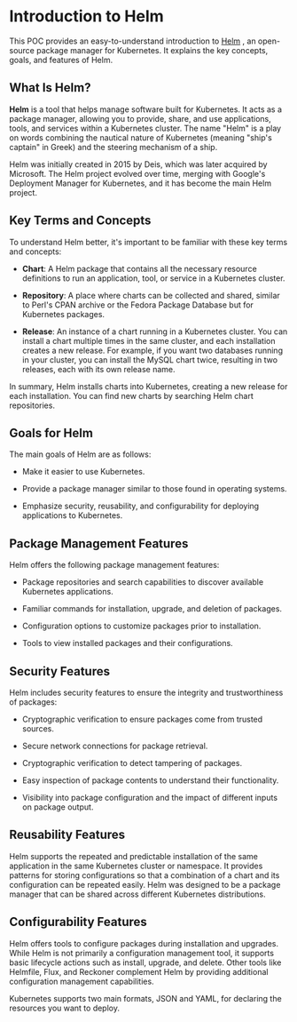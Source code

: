 # Introduction to Helm

This POC provides an easy-to-understand introduction to [Helm](https://helm.sh) , an open-source package manager for Kubernetes. It explains the key concepts, goals, and features of Helm.

## What Is Helm?

__Helm__ is a tool that helps manage software built for Kubernetes. It acts as a package manager, allowing you to provide, share, and use applications, tools, and services within a Kubernetes cluster. The name "Helm" is a play on words combining the nautical nature of Kubernetes (meaning "ship's captain" in Greek) and the steering mechanism of a ship.

Helm was initially created in 2015 by Deis, which was later acquired by Microsoft. The Helm project evolved over time, merging with Google's Deployment Manager for Kubernetes, and it has become the main Helm project.

## Key Terms and Concepts

To understand Helm better, it's important to be familiar with these key terms and concepts:

- **Chart**: A Helm package that contains all the necessary resource definitions to run an application, tool, or service in a Kubernetes cluster.

- **Repository**: A place where charts can be collected and shared, similar to Perl's CPAN archive or the Fedora Package Database but for Kubernetes packages.

- **Release**: An instance of a chart running in a Kubernetes cluster. You can install a chart multiple times in the same cluster, and each installation creates a new release. For example, if you want two databases running in your cluster, you can install the MySQL chart twice, resulting in two releases, each with its own release name.

In summary, Helm installs charts into Kubernetes, creating a new release for each installation. You can find new charts by searching Helm chart repositories.

## Goals for Helm

The main goals of Helm are as follows:

- Make it easier to use Kubernetes.

- Provide a package manager similar to those found in operating systems.

- Emphasize security, reusability, and configurability for deploying applications to Kubernetes.

## Package Management Features

Helm offers the following package management features:

- Package repositories and search capabilities to discover available Kubernetes applications.

- Familiar commands for installation, upgrade, and deletion of packages.

- Configuration options to customize packages prior to installation.

- Tools to view installed packages and their configurations.

## Security Features

Helm includes security features to ensure the integrity and trustworthiness of packages:

- Cryptographic verification to ensure packages come from trusted sources.

- Secure network connections for package retrieval.

- Cryptographic verification to detect tampering of packages.

- Easy inspection of package contents to understand their functionality.

- Visibility into package configuration and the impact of different inputs on package output.

## Reusability Features

Helm supports the repeated and predictable installation of the same application in the same Kubernetes cluster or namespace. It provides patterns for storing configurations so that a combination of a chart and its configuration can be repeated easily. Helm was designed to be a package manager that can be shared across different Kubernetes distributions.

## Configurability Features

Helm offers tools to configure packages during installation and upgrades. While Helm is not primarily a configuration management tool, it supports basic lifecycle actions such as install, upgrade, and delete. Other tools like Helmfile, Flux, and Reckoner complement Helm by providing additional configuration management capabilities.

Kubernetes supports two main formats, JSON and YAML, for declaring the resources you want to deploy.